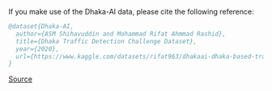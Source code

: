 If you make use of the Dhaka-AI data, please cite the following reference:

``` bibtex 
@dataset{Dhaka-AI,
  author={ASM Shihavuddin and Mohammad Rifat Ahmmad Rashid},
  title={Dhaka Traffic Detection Challenge Dataset},
  year={2020},
  url={https://www.kaggle.com/datasets/rifat963/dhakaai-dhaka-based-traffic-detection-dataset}
}
```

[Source](https://www.kaggle.com/datasets/rifat963/dhakaai-dhaka-based-traffic-detection-dataset)